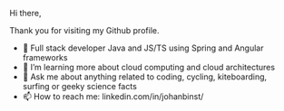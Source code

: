 Hi there, 

Thank you for visiting my Github profile.

- 🔭 Full stack developer Java and JS/TS using Spring and Angular frameworks
- 🌱 I’m learning more about cloud computing and cloud architectures
- 💬 Ask me about anything related to coding, cycling, kiteboarding, surfing or geeky science facts
- 📫 How to reach me: linkedin.com/in/johanbinst/

<!--
**JohanBinst/JohanBinst** is a ✨ _special_ ✨ repository because its `README.md` (this file) appears on your GitHub profile.

Here are some ideas to get you started:

- 🔭 I’m currently working on ...
- 🌱 I’m currently learning ...
- 👯 I’m looking to collaborate on ...
- 🤔 I’m looking for help with ...
- 💬 Ask me about ...
- 📫 How to reach me: ...
- 😄 Pronouns: ...
- ⚡ Fun fact: ...
-->
